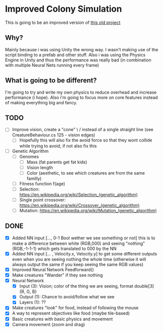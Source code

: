 # Improved Colony Simulation
This is going to be an improved version of [this old project](https://github.com/JohnnyDeeee/colony-simulation)

## Why?
Mainly because i was using Unity the wrong way. I wasn't making use of the script binding to a prefab and other stuff.
Also i was using the Physics Engine in Unity and thus the performance was really bad (in combination with multiple Neural Nets running every frame)

## What is going to be different?
I'm going to try and write my own physics to reduce overhead and increase performance (i hope). Also i'm going to focus more on core features instead of making everything big and fancy.

## TODO
- [ ] Improve vision, create a "cone" \ / instead of a single straight line (see CreatureBehaviour.cs 125 - vision edges)
  - [ ] Hopefully this will also fix the avoid force so that they wont collide while trying to avoid, if not also fix this
- [ ] Genetic Algorithm
  - [ ] Genomes
    - [ ] Mass (fat parents get fat kids)
    - [ ] Vision length
    - [ ] Color (aesthetic, to see which creatures are from the same familly)
  - [ ] Fitness function f(age)
  - [ ] Selection: https://en.wikipedia.org/wiki/Selection_(genetic_algorithm)
  - [ ] Single point crossover: https://en.wikipedia.org/wiki/Crossover_(genetic_algorithm)
  - [ ] Mutation: https://en.wikipedia.org/wiki/Mutation_(genetic_algorithm)

## DONE
- [x] Added NN input [..., 0-1 Bool wether we see something or not] this is to make a difference between white (RGB,000) and seeing "nothing" (RGB,-1-1-1) which gets translated to 000 by the NN
- [x] Added NN input [... , Velocity.x, Velocity.y] to get some different outputs even when you are seeing nothing the whole time
(otherwise it will always output the same if you keep seeing the same RGB values)
- [x] Improved Neural Network Feedforward()
- [x] Make creatures "Wander" if they see nothing
- [x] Neural Network
  - [x] Input (3): Vision; color of the thing we are seeing, format double[3] {R, G, B}
  - [x] Output (1): Chance to avoid/follow what we see
  - [x] Layers (1): ??
- [x] Make creatures "look" for food, instead of following the mouse
- [x] A way to represent objectives like food (maybe tile-based)
- [x] Basic creatures with basic physics and movement
- [x] Camera movement (zoom and drag)
